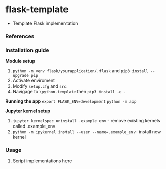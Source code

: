 # flask-template

- Template Flask implementation

### References

### Installation guide

**Module setup**
1. `python -m venv flask/yourapplication/.flask` and `pip3 install --upgrade pip` 
2. Activate enviroment
3. Modify `setup.cfg` and `src`
4. Navigage to `\python-template` then `pip3 install -e .`

**Running the app**
`export FLASK_ENV=development`
`python -m app`

**Jupyter kernel setup**
1. `jupyter kernelspec uninstall .example_env` - remove existing kernels called .example_env
2. `python -m ipykernel install --user --name=.example_env`- install new kernel

### Usage

1. Script implementations here

